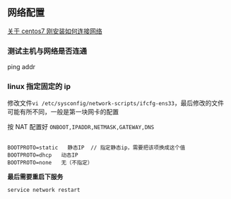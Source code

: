 ## 网络配置

[关于 centos7 刚安装如何连接网络](https://blog.csdn.net/qq_24935119/article/details/100629504)

### 测试主机与网络是否连通

ping addr

### linux 指定固定的 ip

修改文件`vi /etc/sysconfig/network-scripts/ifcfg-ens33`，最后修改的文件可能有所不同，一般是第一块网卡的配置

按 NAT 配置好 `ONBOOT,IPADDR,NETMASK,GATEWAY,DNS`

```shell

BOOTPROTO=static   静态IP  // 指定静态ip，需要把该项换成这个值
BOOTPROTO=dhcp   动态IP
BOOTPROTO=none   无（不指定）

```

**最后需要重启下服务**

`service network restart`
